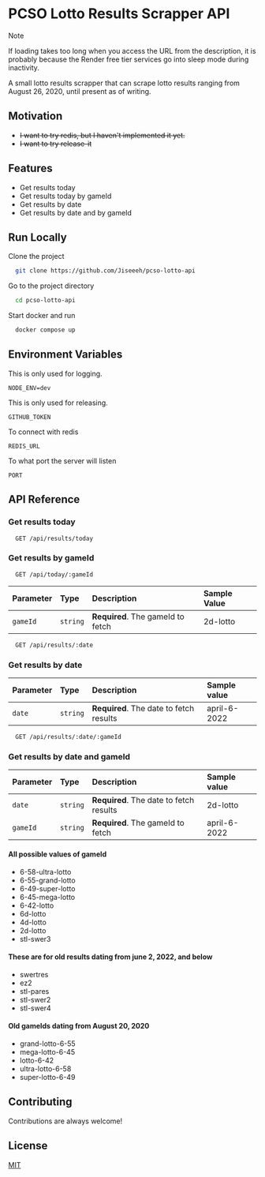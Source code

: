 # PCSO Lotto Results Scrapper API

> [!NOTE]  
> If loading takes too long when you access the URL from the description, it is probably because the Render free tier services go into sleep mode during inactivity.

A small lotto results scrapper that can scrape lotto results ranging from August 26, 2020, until present as of writing.

## Motivation

- ~~I want to try redis, but I haven't implemented it yet.~~
- ~~I want to try release-it~~

## Features

- Get results today
- Get results today by gameId
- Get results by date
- Get results by date and by gameId

## Run Locally

Clone the project

```bash
  git clone https://github.com/Jiseeeh/pcso-lotto-api
```

Go to the project directory

```bash
  cd pcso-lotto-api
```

Start docker and run

```bash
  docker compose up
```

## Environment Variables

This is only used for logging.

`NODE_ENV=dev`

This is only used for releasing.

`GITHUB_TOKEN`

To connect with redis

`REDIS_URL`

To what port the server will listen

`PORT`

## API Reference

### Get results today

```http
  GET /api/results/today
```

### Get results by gameId

```http
  GET /api/today/:gameId
```

| Parameter | Type     | Description                       | Sample Value |
|:----------|:---------|:----------------------------------|:-------------|
| `gameId`  | `string` | **Required**. The gameId to fetch | 2d-lotto     |

```http
  GET /api/results/:date
```

### Get results by date

| Parameter | Type     | Description                             | Sample value |
|:----------|:---------|:----------------------------------------|:-------------|
| `date`    | `string` | **Required**. The date to fetch results | april-6-2022 |

```http
  GET /api/results/:date/:gameId
```

### Get results by date and gameId

| Parameter | Type     | Description                             | Sample value |
|:----------|:---------|:----------------------------------------|:-------------|
| `date`    | `string` | **Required**. The date to fetch results | 2d-lotto     |
| `gameId`  | `string` | **Required**. The gameId to fetch       | april-6-2022 |

#### All possible values of gameId

- 6-58-ultra-lotto
- 6-55-grand-lotto
- 6-49-super-lotto
- 6-45-mega-lotto
- 6-42-lotto
- 6d-lotto
- 4d-lotto
- 2d-lotto
- stl-swer3

#### These are for old results dating from june 2, 2022, and below

- swertres
- ez2
- stl-pares
- stl-swer2
- stl-swer4

#### Old gameIds dating from August 20, 2020

- grand-lotto-6-55
- mega-lotto-6-45
- lotto-6-42
- ultra-lotto-6-58
- super-lotto-6-49

## Contributing

Contributions are always welcome!

## License

[MIT](https://choosealicense.com/licenses/mit/)
